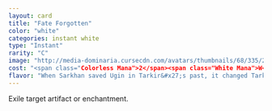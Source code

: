```yaml
---
layout: card
title: "Fate Forgotten"
color: "white"
categories: instant white
type: "Instant"
rarity: "C"
image: "http://media-dominaria.cursecdn.com/avatars/thumbnails/68/335/200/283/635618422425532341.png"
cost: "<span class="Colorless Mana">2</span><span class="White Mana">W</span>"
flavor: "When Sarkhan saved Ugin in Tarkir&#x27;s past, it changed Tarkir&#x27;s future. The Sultai no longer exist, having been supplanted by the dragonlord Silumgar and his clan."
---
```


Exile target artifact or enchantment.
